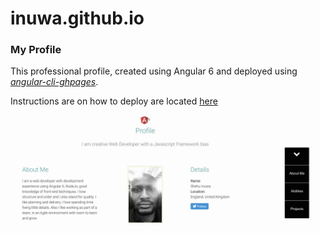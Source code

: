 # inuwa.github.io
### My Profile
This professional profile, created using Angular 6 and deployed using [*angular-cli-ghpages*](https://github.com/angular-schule/angular-cli-ghpages). 

Instructions are on how to deploy are located [here](https://alligator.io/angular/deploying-angular-app-github-pages/)


![Github Profile](https://github.com/inuwa/inuwa.github.io/blob/master/Untitled.jpg)
